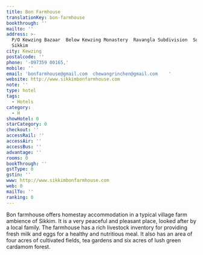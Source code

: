 ```yaml
---
title: Bon Farmhouse
translationKey: bon-farmhouse
bookthrough: ''
mailto: ''
address: >-
  P/O Kewzing Bazaar  Below Kewzing Monastery  Ravangla Subdivision  South
  Sikkim
city: Kewzing
postalcode: ''
phone: '-097359 00165,'
mobile: ''
email: 'bonfarmhouse@gmail.com  chewangrinchen@gmail.com    '
website: http://www.sikkimbonfarmhouse.com
note: ''
type: hotel
tags:
  - Hotels
category:
  - H
showHotel: 0
starCategory: 0
checkout: ''
accessRail: ''
accessAir: ''
accessBus: ''
advantage: ''
rooms: 0
bookThrough: ''
gstType: 0
gstin: ''
www: http://www.sikkimbonfarmhouse.com
web: 0
mailTo: ''
ranking: 0
---
```







Bon farmhouse offers homestay accommodation in a typical village farm ambience of Sikkim. It is a very peaceful and pleasant place, looked after by a local family.     The farmhouse has a rich livestock inventory for providing fresh milk and eggs for a healthy and nutritious meal. It also has an area of four acres of cultivated fields, tea gardens and six acres of lush green cardamom forest.